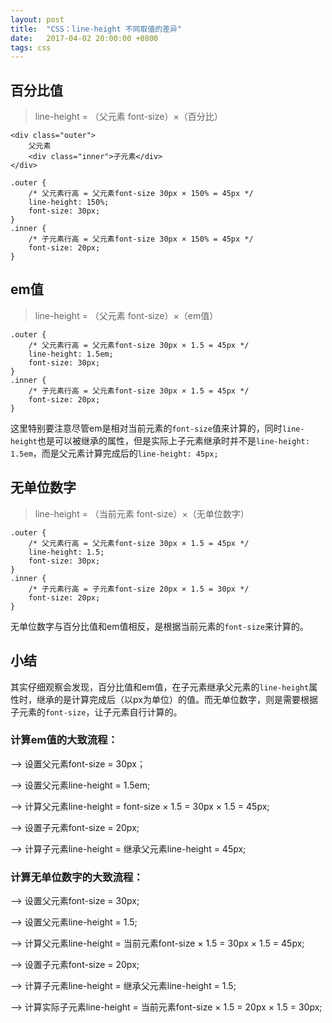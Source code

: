 ```yaml
---
layout: post
title:  "CSS：line-height 不同取值的差异"
date:   2017-04-02 20:00:00 +0800
tags: css
---
```


## 百分比值

> line-height = （父元素 font-size）×（百分比）

```
<div class="outer">
    父元素
    <div class="inner">子元素</div>
</div>
```

```
.outer {
    /* 父元素行高 = 父元素font-size 30px × 150% = 45px */
    line-height: 150%;
    font-size: 30px;
}
.inner {
    /* 子元素行高 = 父元素font-size 30px × 150% = 45px */
    font-size: 20px; 
}
```

## em值

> line-height = （父元素 font-size）×（em值）

```
.outer {
    /* 父元素行高 = 父元素font-size 30px × 1.5 = 45px */
    line-height: 1.5em;
    font-size: 30px;
}
.inner {
    /* 子元素行高 = 父元素font-size 30px × 1.5 = 45px */
    font-size: 20px;
}
```

这里特别要注意尽管em是相对当前元素的`font-size`值来计算的，同时`line-height`也是可以被继承的属性，但是实际上子元素继承时并不是`line-height: 1.5em`，而是父元素计算完成后的`line-height: 45px;`

## 无单位数字

> line-height = （当前元素 font-size）×（无单位数字）

```
.outer {
    /* 父元素行高 = 父元素font-size 30px × 1.5 = 45px */
    line-height: 1.5;
    font-size: 30px;
}
.inner {
    /* 子元素行高 = 子元素font-size 20px × 1.5 = 30px */
    font-size: 20px;
}
```

无单位数字与百分比值和em值相反，是根据当前元素的`font-size`来计算的。

## 小结

其实仔细观察会发现，百分比值和em值，在子元素继承父元素的`line-height`属性时，继承的是计算完成后（以px为单位）的值。而无单位数字，则是需要根据子元素的`font-size`，让子元素自行计算的。

### 计算em值的大致流程：

 --&gt; 设置父元素font-size = 30px；

 --&gt; 设置父元素line-height = 1.5em;

 --&gt; 计算父元素line-height =  font-size × 1.5 = 30px × 1.5 = 45px; 

 --&gt; 设置子元素font-size = 20px;

 --&gt; 计算子元素line-height = 继承父元素line-height = 45px; 

### 计算无单位数字的大致流程：

--&gt; 设置父元素font-size = 30px;

--&gt; 设置父元素line-height = 1.5;

--&gt; 计算父元素line-height = 当前元素font-size × 1.5 = 30px × 1.5 = 45px;

--&gt; 设置子元素font-size = 20px;

--&gt; 计算子元素line-height = 继承父元素line-height = 1.5;

--&gt; 计算实际子元素line-height = 当前元素font-size × 1.5 = 20px × 1.5 = 30px;

